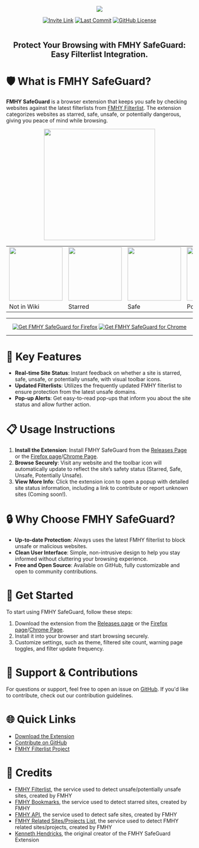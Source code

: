 <p align="center">
  <a href="https://github.com/fmhy/FMHY-SafeGuard/releases"><img src="https://github.com/fmhy/FMHY-SafeGuard/blob/main/assets/banner.png" /></a>
</p>
<div align="center">
  <a href="https://discord.com/invite/Stz6y6NgNg">
    <img src="https://img.shields.io/static/v1?label=Join&message=FMHY&color=c4b5fd" alt="Invite Link"></a>
  <a href="https://github.com/fmhy/FMHY-SafeGuard/commits/main/">
    <img src="https://img.shields.io/github/last-commit/fmhy/FMHY-SafeGuard?label=Last%20Commit&color=green" alt="Last Commit"></a>
  <a href="https://github.com/v/FMHY-SafeGuard/blob/main/LICENSE">
    <img src="https://img.shields.io/github/license/fmhy/FMHY-SafeGuard" alt="GitHub License"></a>
</div>
<br>
<h2> <div align="center"><b> Protect Your Browsing with FMHY SafeGuard: Easy Filterlist Integration. </b></div> </h2>

# 🛡️ What is FMHY SafeGuard?

**FMHY SafeGuard** is a browser extension that keeps you safe by checking websites against the latest filterlists from [FMHY Filterlist](https://github.com/fmhy/FMHYFilterlist). The extension categorizes websites as starred, safe, unsafe, or potentially dangerous, giving you peace of mind while browsing.

<p align="center">
  <img src="https://github.com/fmhy/FMHY-SafeGuard/blob/main/assets/header.png" style="width: 300px">
</p>

<div align="center">
  <table>
    <tr>
      <td><img src="https://github.com/fmhy/FMHY-SafeGuard/blob/main/assets/icons/default.png" style="width: 144px"></td>
      <td><img src="https://github.com/fmhy/FMHY-SafeGuard/blob/main/assets/icons/starred.png" style="width: 144px"></td>
      <td><img src="https://github.com/fmhy/FMHY-SafeGuard/blob/main/assets/icons/safe.png" style="width: 144px"></td>
      <td><img src="https://github.com/fmhy/FMHY-SafeGuard/blob/main/assets/icons/potentially_unsafe.png" style="width: 144px"></td>
      <td><img src="https://github.com/fmhy/FMHY-SafeGuard/blob/main/assets/icons/unsafe.png" style="width: 144px"></td>
    </tr>
    <tr>
      <td>Not in Wiki</td>
      <td>Starred</td>
      <td>Safe</td>
      <td>Potentially Unsafe</td>
      <td>Unsafe</td>
    </tr>
  </table>
</div>

***

<p align="center">
  <a href="https://addons.mozilla.org/en-US/firefox/addon/fmhy-safeguard/"><img src="https://github.com/fmhy/FMHY-SafeGuard/blob/main/assets/firefox_addon_image.png" alt="Get FMHY SafeGuard for Firefox"></a>
  <a href="https://chromewebstore.google.com/detail/fmhy-safeguard/ihcppnlmkfeclmehgdhjkglkbmiemnmp"><img src="https://github.com/fmhy/FMHY-SafeGuard/blob/main/assets/chrome_addon_image.png" alt="Get FMHY SafeGuard for Chrome"></a>
</div>

***

# 🌟 Key Features
- **Real-time Site Status**: Instant feedback on whether a site is starred, safe, unsafe, or potentially unsafe, with visual toolbar icons.
- **Updated Filterlists**: Utilizes the frequently updated FMHY filterlist to ensure protection from the latest unsafe domains.
- **Pop-up Alerts**: Get easy-to-read pop-ups that inform you about the site status and allow further action.

# 📋 Usage Instructions

1. **Install the Extension**: Install FMHY SafeGuard from the [Releases Page](https://github.com/fmhy/FMHY-SafeGuard/releases) or the [Firefox page](https://addons.mozilla.org/en-US/firefox/addon/fmhy-safeguard/)/[Chrome Page](https://chromewebstore.google.com/detail/fmhy-safeguard/ihcppnlmkfeclmehgdhjkglkbmiemnmp).
2. **Browse Securely**: Visit any website and the toolbar icon will automatically update to reflect the site’s safety status (Starred, Safe, Unsafe, Potentially Unsafe).
3. **View More Info**: Click the extension icon to open a popup with detailed site status information, including a link to contribute or report unknown sites (Coming soon!).

# 🔒 Why Choose FMHY SafeGuard?

- **Up-to-date Protection**: Always uses the latest FMHY filterlist to block unsafe or malicious websites.
- **Clean User Interface**: Simple, non-intrusive design to help you stay informed without cluttering your browsing experience.
- **Free and Open Source**: Available on GitHub, fully customizable and open to community contributions.

# 🚀 Get Started

To start using FMHY SafeGuard, follow these steps:
1. Download the extension from the [Releases page](https://github.com/fmhy/FMHY-SafeGuard/releases) or the [Firefox page](https://addons.mozilla.org/en-US/firefox/addon/fmhy-safeguard/)/[Chrome Page](https://chromewebstore.google.com/detail/fmhy-safeguard/ihcppnlmkfeclmehgdhjkglkbmiemnmp).
2. Install it into your browser and start browsing securely.
3. Customize settings, such as theme, filtered site count, warning page toggles, and filter update frequency.

# 💬 Support & Contributions

For questions or support, feel free to open an issue on [GitHub](https://github.com/fmhy/FMHY-SafeGuard/issues). If you'd like to contribute, check out our contribution guidelines.

# 🌐 Quick Links
- [Download the Extension](https://github.com/fmhy/FMHY-SafeGuard/releases)
- [Contribute on GitHub](https://github.com/fmhy/FMHY-SafeGuard/pulls)
- [FMHY Filterlist Project](https://github.com/fmhy/FMHYFilterlist)

# 📜 Credits
- [FMHY Filterlist](https://github.com/fmhy/FMHYFilterlist), the service used to detect unsafe/potentially unsafe sites, created by FMHY
- [FMHY Bookmarks](https://github.com/fmhy/bookmarks), the service used to detect starred sites, created by FMHY
- [FMHY API](https://api.fmhy.net/single-page), the service used to detect safe sites, created by FMHY
- [FMHY Related Sites/Projects List](https://github.com/fmhy/FMHY-SafeGuard/blob/main/fmhy-filterlist.txt), the service used to detect FMHY related sites/projects, created by FMHY
- [Kenneth Hendricks](https://github.com/kenhendricks00), the original creator of the FMHY SafeGuard Extension
